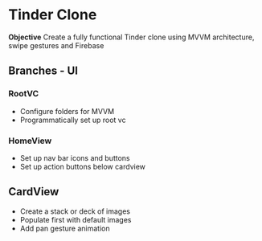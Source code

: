 # Tinder Clone

**Objective**
Create a fully functional Tinder clone using MVVM architecture, swipe gestures and Firebase

## Branches - UI

### RootVC
- Configure folders for MVVM 
- Programmatically set up root vc 

### HomeView
- Set up nav bar icons and buttons 
- Set up action buttons below cardview

## CardView
- Create a stack or deck of images 
- Populate first with default images 
- Add pan gesture animation 


